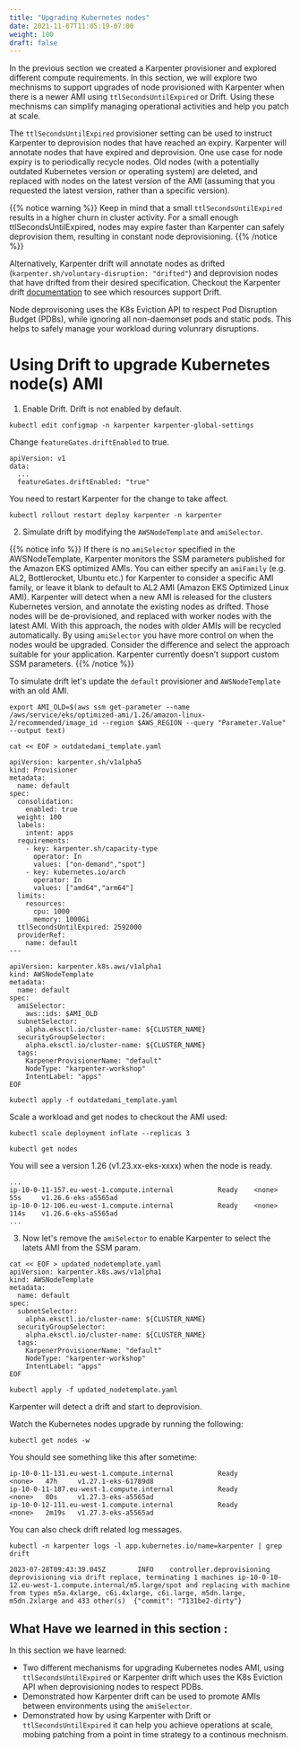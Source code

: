 ```yaml
---
title: "Upgrading Kubernetes nodes"
date: 2021-11-07T11:05:19-07:00
weight: 100
draft: false
---
```


In the previous section we created a Karpenter provisioner and explored different compute requirements. In this section, we will explore two mechnisms to support upgrades of node provisioned with Karpenter when there is a newer AMI using `ttlSecondsUntilExpired` or Drift. Using these mechnisms can simplify managing operational activities and help you patch at scale.

The `ttlSecondsUntilExpired` provisioner setting can be used to instruct Karpenter to deprovision nodes that have reached an expiry. Karpenter will annotate nodes that have expired and deprovision.  One use case for node expiry is to periodically recycle nodes. Old nodes (with a potentially outdated Kubernetes version or operating system) are deleted, and replaced with nodes on the latest version of the AMI (assuming that you requested the latest version, rather than a specific version).

{{% notice warning %}}
Keep in mind that a small `ttlSecondsUntilExpired` results in a higher churn in cluster activity. For a small enough ttlSecondsUntilExpired, nodes may expire faster than Karpenter can safely deprovision them, resulting in constant node deprovisioning.
{{% /notice %}}

Alternatively, Karpenter drift will annotate nodes as drifted (`karpenter.sh/voluntary-disruption: "drifted"`) and deprovision nodes that have drifted from their desired specification. Checkout the Karpenter drift [documentation](https://karpenter.sh/docs/concepts/deprovisioning/#drift) to see which resources support Drift.

Node deprovisoning uses the K8s Eviction API to respect Pod Disruption Budget (PDBs), while ignoring all non-daemonset pods and static pods. This helps to safely manage your workload during volunrary disruptions.

# Using Drift to upgrade Kubernetes node(s) AMI

1. Enable Drift. Drift is not enabled by default.

```
kubectl edit configmap -n karpenter karpenter-global-settings
```

Change `featureGates.driftEnabled` to true.

```
apiVersion: v1
data:
  ...  
  featureGates.driftEnabled: "true"
```

You need to restart Karpenter for the change to take affect.

```
kubectl rollout restart deploy karpenter -n karpenter
```

2. Simulate drift by modifying the `AWSNodeTemplate` and `amiSelector`.

{{% notice info %}}
If there is no `amiSelector` specified in the AWSNodeTemplate, Karpenter monitors the SSM parameters published for the Amazon EKS optimized AMIs. You can either specify an `amiFamily` (e.g. AL2, Bottlerocket, Ubuntu etc.) for Karpenter to consider a specific AMI family, or leave it blank to default to AL2 AMI (Amazon EKS Optimized Linux AMI). Karpenter will detect when a new AMI is released for the clusters Kubernetes version, and annotate the existing nodes as drifted. Those nodes will be de-provisioned, and replaced with worker nodes with the latest AMI. With this approach, the nodes with older AMIs will be recycled automatically. By using `amiSelector` you have more control on when the nodes would be upgraded. Consider the difference and select the approach suitable for your application. Karpenter currently doesn’t support custom SSM parameters.
{{% /notice %}}

To simulate drift let's update the `default` provisioner and `AWSNodeTemplate` with an old AMI.


```
export AMI_OLD=$(aws ssm get-parameter --name /aws/service/eks/optimized-ami/1.26/amazon-linux-2/recommended/image_id --region $AWS_REGION --query "Parameter.Value" --output text)

cat << EOF > outdatedami_template.yaml

apiVersion: karpenter.sh/v1alpha5
kind: Provisioner
metadata:
  name: default
spec:
  consolidation:
    enabled: true
  weight: 100
  labels:
    intent: apps
  requirements:
    - key: karpenter.sh/capacity-type
      operator: In
      values: ["on-demand","spot"]
    - key: kubernetes.io/arch
      operator: In
      values: ["amd64","arm64"]
  limits:
    resources:
      cpu: 1000
      memory: 1000Gi
  ttlSecondsUntilExpired: 2592000
  providerRef:
    name: default
---

apiVersion: karpenter.k8s.aws/v1alpha1
kind: AWSNodeTemplate
metadata:
  name: default
spec:
  amiSelector:
    aws::ids: $AMI_OLD
  subnetSelector:
    alpha.eksctl.io/cluster-name: ${CLUSTER_NAME}
  securityGroupSelector:
    alpha.eksctl.io/cluster-name: ${CLUSTER_NAME}
  tags:
    KarpenerProvisionerName: "default"
    NodeType: "karpenter-workshop"
    IntentLabel: "apps"
EOF

kubectl apply -f outdatedami_template.yaml
```

Scale a workload and get nodes to checkout the AMI used:

```
kubectl scale deployment inflate --replicas 3

kubectl get nodes

```

You will see a version 1.26 (v1.23.xx-eks-xxxx) when the node is ready.

```
...
ip-10-0-11-157.eu-west-1.compute.internal           Ready    <none>   55s     v1.26.6-eks-a5565ad
ip-10-0-12-106.eu-west-1.compute.internal           Ready    <none>   114s    v1.26.6-eks-a5565ad
...
```

3. Now let's remove the `amiSelector` to enable Karpenter to select the latets AMI from the SSM param.

```
cat << EOF > updated_nodetemplate.yaml
apiVersion: karpenter.k8s.aws/v1alpha1
kind: AWSNodeTemplate
metadata:
  name: default
spec:
  subnetSelector:
    alpha.eksctl.io/cluster-name: ${CLUSTER_NAME}
  securityGroupSelector:
    alpha.eksctl.io/cluster-name: ${CLUSTER_NAME}
  tags:
    KarpenerProvisionerName: "default"
    NodeType: "karpenter-workshop"
    IntentLabel: "apps"
EOF

kubectl apply -f updated_nodetemplate.yaml

```

Karpenter will detect a drift and start to deprovision.

Watch the Kubernetes nodes upgrade by running the following:

```
kubectl get nodes -w
```

You should see something like this after sometime:

```
ip-10-0-11-131.eu-west-1.compute.internal           Ready                      <none>   47h     v1.27.1-eks-61789d8
ip-10-0-11-187.eu-west-1.compute.internal           Ready                      <none>   80s     v1.27.3-eks-a5565ad
ip-10-0-12-111.eu-west-1.compute.internal           Ready                      <none>   2m19s   v1.27.3-eks-a5565ad
```

You can also check drift related log messages.

```
kubectl -n karpenter logs -l app.kubernetes.io/name=karpenter | grep drift
```

```
2023-07-28T09:43:39.045Z        INFO    controller.deprovisioning       deprovisioning via drift replace, terminating 1 machines ip-10-0-10-12.eu-west-1.compute.internal/m5.large/spot and replacing with machine from types m5a.4xlarge, c6i.4xlarge, c6i.large, m5dn.large, m5dn.2xlarge and 433 other(s)  {"commit": "7131be2-dirty"}
```

## What Have we learned in this section : 

In this section we have learned:
* Two different mechanisms for upgrading Kubernetes nodes AMI, using `ttlSecondsUntilExpired` or Karpenter drift which uses the K8s Eviction API when deprovisioning nodes to respect PDBs.
* Demonstrated how Karpenter drift can be used to promote AMIs between environments using the `amiSelector`.
* Demonstrated how by using Karpenter with Drift or `ttlSecondsUntilExpired` it can help you achieve operations at scale, mobing patching from a point in time strategy to a continous mechnism.
